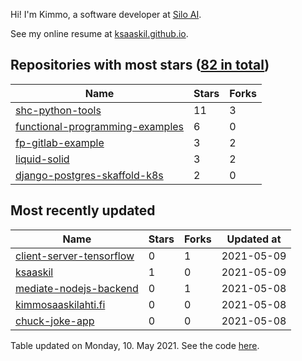 Hi! I'm Kimmo, a software developer at [Silo AI](https://silo.ai/).

See my online resume at [ksaaskil.github.io](https://ksaaskil.github.io).

<!-- repositories starts -->

## Repositories with most stars ([82 in total](https://github.com/ksaaskil?tab=repositories))
| Name        | Stars           | Forks  |
| ------------- |-------------| -----|
|[shc-python-tools](https://github.com/ksaaskil/shc-python-tools)|11|3
|[functional-programming-examples](https://github.com/ksaaskil/functional-programming-examples)|6|0
|[fp-gitlab-example](https://github.com/ksaaskil/fp-gitlab-example)|3|2
|[liquid-solid](https://github.com/ksaaskil/liquid-solid)|3|2
|[django-postgres-skaffold-k8s](https://github.com/ksaaskil/django-postgres-skaffold-k8s)|2|0

<!-- repositories ends -->
<!-- recent_repositories starts -->

## Most recently updated
| Name        | Stars           | Forks  | Updated at
| ------------- |-------------| -----|-----|
|[client-server-tensorflow](https://github.com/ksaaskil/client-server-tensorflow)|0|1|2021-05-09
|[ksaaskil](https://github.com/ksaaskil/ksaaskil)|1|0|2021-05-09
|[mediate-nodejs-backend](https://github.com/ksaaskil/mediate-nodejs-backend)|0|1|2021-05-08
|[kimmosaaskilahti.fi](https://github.com/ksaaskil/kimmosaaskilahti.fi)|0|0|2021-05-08
|[chuck-joke-app](https://github.com/ksaaskil/chuck-joke-app)|0|0|2021-05-08

<!-- recent_repositories ends -->
<!-- updated_at starts -->
Table updated on Monday, 10. May 2021. See the code [here](https://github.com/ksaaskil/ksaaskil).
<!-- updated_at ends -->
